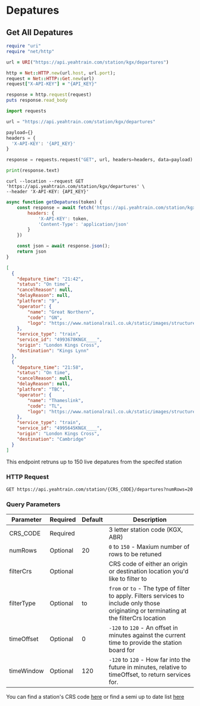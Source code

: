 # Depatures

## Get All Depatures

```ruby
require "uri"
require "net/http"

url = URI("https://api.yeahtrain.com/station/kgx/departures")

http = Net::HTTP.new(url.host, url.port);
request = Net::HTTP::Get.new(url)
request["X-API-KEY"] = "{API_KEY}"

response = http.request(request)
puts response.read_body
```

```python
import requests

url = "https://api.yeahtrain.com/station/kgx/departures"

payload={}
headers = {
  'X-API-KEY': '{API_KEY}'
}

response = requests.request("GET", url, headers=headers, data=payload)

print(response.text)
```

```shell
curl --location --request GET 'https://api.yeahtrain.com/station/kgx/departures' \
--header 'X-API-KEY: {API_KEY}'
```

```javascript
async function getDepatures(token) {
    const response = await fetch('https://api.yeahtrain.com/station/kgx/departures', {
        headers: {
            'X-API-KEY': token,
            'Content-Type': 'application/json'
        }
    })

    const json = await response.json();
    return json
}
```

```json
[
  {
    "depature_time": "21:42",
    "status": "On time",
    "cancelReason": null,
    "delayReason": null,
    "platform": "9",
    "operator": {
        "name": "Great Northern",
        "code": "GN",
        "logo": "https://www.nationalrail.co.uk/static/images/structure/GN%20small.png"
    },
    "service_type": "train",
    "service_id": "4993678KNGX____",
    "origin": "London Kings Cross",
    "destination": "Kings Lynn"
  },
  {
    "depature_time": "21:58",
    "status": "On time",
    "cancelReason": null,
    "delayReason": null,
    "platform": "TBC",
    "operator": {
        "name": "Thameslink",
        "code": "TL",
        "logo": "https://www.nationalrail.co.uk/static/images/structure/TL%20small.png"
    },
    "service_type": "train",
    "service_id": "4995645KNGX____",
    "origin": "London Kings Cross",
    "destination": "Cambridge"
  }
]
```

This endpoint retruns up to 150 live depatures from the specifed station

### HTTP Request

`GET https://api.yeahtrain.com/station/{CRS_CODE}/departures?numRows=20`

### Query Parameters

Parameter | Required | Default | Description
--------- | ----------- | ----------- | -----------
CRS_CODE | Required | | 3 letter station code (KGX, ABR)
numRows | Optional | 20 | `0` to `150` - Maxium number of rows to be retuned
filterCrs | Optional | | CRS code of either an origin or destination location you'd like to filter to
filterType | Optional |to | `from` or `to` - The type of filter to apply. Filters services to include only those originating or terminating at the filterCrs location
timeOffset | Optional | 0 | `-120` to `120` - An offset in minutes against the current time to provide the station board for
timeWindow | Optional | 120 | `-120` to `120` - How far into the future in minutes, relative to timeOffset, to return services for.

<aside class="notice">
You can find a station's CRS code <link><a href="#station">here</a></link> or find a semi up to date list <a href="https://www.nationalrail.co.uk/stations_destinations/48541.aspx">here</a>
</aside>